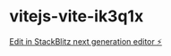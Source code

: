 # vitejs-vite-ik3q1x

[Edit in StackBlitz next generation editor ⚡️](https://stackblitz.com/~/github.com/PhilipJohnBasile/vitejs-vite-ik3q1x)